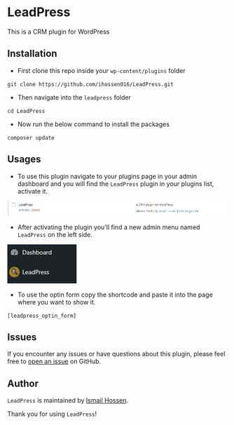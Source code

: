 # LeadPress

This is a CRM plugin for WordPress

## Installation

-   First clone this repo inside your `wp-content/plugins` folder

```
git clone https://github.com/ihossen016/LeadPress.git
```

-   Then navigate into the `leadpress` folder

```
cd LeadPress
```

-   Now run the below command to install the packages

```
composer update
```

## Usages

-   To use this plugin navigate to your plugins page in your admin dashboard and you will find the `LeadPress` plugin in your plugins list, activate it.

![LeadPress Plugin](assets/img/plugin.png)

-   After activating the plugin you'll find a new admin menu named `LeadPress` on the left side.

![Admin Menu](assets/img/admin-menu.png)

-   To use the optin form copy the shortcode and paste it into the page where you want to show it.

```
[leadpress_optin_form]
```

## Issues

If you encounter any issues or have questions about this plugin, please feel free to [open an issue](https://github.com/ihossen016/LeadPress/issues) on GitHub.

## Author

`LeadPress` is maintained by [Ismail Hossen](https://github.com/ihossen016).

Thank you for using `LeadPress`!
